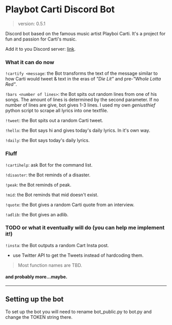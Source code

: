 # Playbot Carti Discord Bot

> version: 0.5.1

 Discord bot based on the famous music artist Playboi Carti. It's a project for fun and passion for Carti's music.

 Add it to you Discord server: [link](https://discordapp.com/oauth2/authorize?&client_id=1083268096032243742&scope=bot
).

### What it can do now

`!cartify <message`: the Bot transforms the text of the message similar to how Carti would tweet & text in the eras of *"Die Lit"* and pre-*"Whole Lotta Red"*.

`!bars <number of lines>`: the Bot spits out random lines from one of his songs. The amount of lines is determined by the second parameter. If no number of lines are give, bot gives 1-3 lines. I used my own *geniusthief* python script to scrape all lyrics into one textfile. 

`!tweet`: the Bot spits out a random Carti tweet.

`!hello`: the Bot says hi and gives today's daily lyrics. In it's own way.

`!daily`: the Bot says today's daily lyrics.

### Fluff

`!cartihelp`: ask Bot for the command list.

`!disaster`: the Bot reminds of a disaster. 

`!peak`: the Bot reminds of peak. 

`!mid`: the Bot reminds that mid doesn't exist.

`!quote`: the Bot gives a random Carti quote from an interview.

`!adlib`: the Bot gives an adlib.

### TODO or what it eventually will do (you can help me implement it!)

`!insta`: the Bot outputs a random Cart Insta post.

* use Twitter API to get the Tweets instead of hardcoding them.

> Most function names are TBD.

#### and probably more...maybe. 


---
## Setting up the bot

To set up the bot you will need to rename bot_public.py to bot.py and change the TOKEN string there.